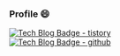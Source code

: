 ### Profile 😄

[![Tech Blog Badge - tistory](https://img.shields.io/badge/blog-tistory-green)](https://bkjeon1614.tistory.com/)  
[![Tech Blog Badge - github](https://img.shields.io/badge/blog-github-black)](https://bkjeon1614.github.io/blog/)  

<!--
**bkjeon1614/bkjeon1614** is a ✨ _special_ ✨ repository because its `README.md` (this file) appears on your GitHub profile.

Here are some ideas to get you started:

- 🔭 I’m currently working on ...
- 🌱 I’m currently learning ...
- 👯 I’m looking to collaborate on ...
- 🤔 I’m looking for help with ...
- 💬 Ask me about ...
- 📫 How to reach me: ...
- 😄 Pronouns: ...
- ⚡ Fun fact: ...
-->
